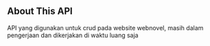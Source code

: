 ## About This API
API yang digunakan untuk crud pada website webnovel, masih dalam pengerjaan dan dikerjakan di waktu luang saja
